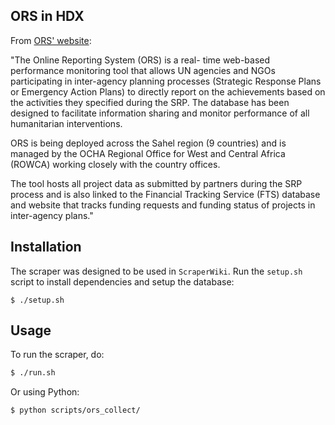 ## ORS in HDX
From [ORS' website](http://ors.ocharowca.info/):

"The Online Reporting System (ORS) is a real- time web-based performance monitoring tool that allows UN agencies and 	NGOs participating in inter-agency planning processes (Strategic Response Plans or Emergency Action Plans) to directly 		report on the achievements based on the activities they specified during the SRP. The database has been designed to 	facilitate information sharing and monitor performance of all humanitarian interventions.

ORS is being deployed across the Sahel region (9 countries) and is managed by the OCHA Regional Office for West and 	Central Africa (ROWCA) working closely with the country offices.

The tool hosts all project data as submitted by partners during the SRP process and is also linked to the Financial 	Tracking Service (FTS) database and website that tracks funding requests and funding status of projects in inter-agency 	plans."


## Installation
The scraper was designed to be used in `ScraperWiki`. Run the `setup.sh` script to install dependencies and setup the database:

```shell
$ ./setup.sh
```

## Usage
To run the scraper, do:
```bash
$ ./run.sh
```

Or using Python:
```bash
$ python scripts/ors_collect/
```